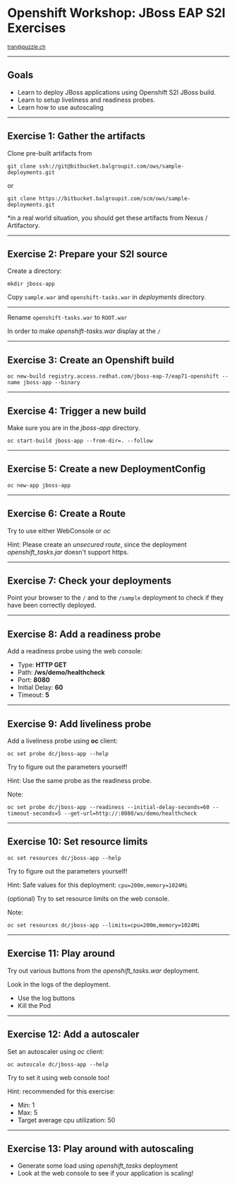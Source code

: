 # Openshift Workshop: JBoss EAP S2I Exercises

<small>tran@puzzle.ch</small>

<!-- .slide: class="master01" -->

---

## Goals

* Learn to deploy JBoss applications using Openshift S2I JBoss build.
* Learn to setup liveliness and readiness probes.
* Learn how to use autoscaling

---

## Exercise 1: Gather the artifacts

Clone pre-built artifacts from 

`git clone ssh://git@bitbucket.balgroupit.com/ows/sample-deployments.git`

or

`git clone https://bitbucket.balgroupit.com/scm/ows/sample-deployments.git`

*in a real world situation, you should get these artifacts from Nexus / Artifactory.

---

## Exercise 2: Prepare your S2I source

Create a directory:

`mkdir jboss-app`

Copy `sample.war` and `openshift-tasks.war` in *deployments* directory.

----

Rename `openshift-tasks.war` to `ROOT.war`

In order to make *openshift-tasks.war* display at the `/`

---

## Exercise 3: Create an Openshift build

`oc new-build registry.access.redhat.com/jboss-eap-7/eap71-openshift --name jboss-app --binary`

---

## Exercise 4: Trigger a new build

Make sure you are in the *jboss-app* directory.

`oc start-build jboss-app --from-dir=. --follow`

---

## Exercise 5: Create a new DeploymentConfig

`oc new-app jboss-app`

---

## Exercise 6: Create a Route

Try to use either WebConsole or *oc*

Hint: Please create an *unsecured route*, since the deployment *openshift_tasks.jar* doesn't support https.

---

## Exercise 7: Check your deployments

Point your browser to the `/` and to the `/sample` deployment to check if they have been correctly deployed.

---

## Exercise 8: Add a readiness probe

Add a readiness probe using the web console:

* Type: **HTTP GET**
* Path: **/ws/demo/healthcheck**
* Port: **8080**
* Initial Delay: **60**
* Timeout: **5**

---

## Exercise 9: Add liveliness probe

Add a liveliness probe using **oc** client:

`oc set probe dc/jboss-app --help`

Try to figure out the parameters yourself!

Hint: Use the same probe as the readiness probe.

Note: 

`oc set probe dc/jboss-app --readiness --initial-delay-seconds=60 --timeout-seconds=5 --get-url=http://:8080/ws/demo/healthcheck`

---

## Exercise 10: Set resource limits

`oc set resources dc/jboss-app --help`

Try to figure out the parameters yourself!

Hint: Safe values for this deployment: `cpu=200m,memory=1024Mi`

(optional) Try to set resource limits on the web console.

Note:

`oc set resources dc/jboss-app --limits=cpu=200m,memory=1024Mi`

---

## Exercise 11: Play around

Try out various buttons from the *openshift_tasks.war* deployment.

Look in the logs of the deployment.

* Use the log buttons
* Kill the Pod

---

## Exercise 12: Add a autoscaler

Set an autoscaler using *oc* client:

`oc autoscale dc/jboss-app --help`

Try to set it using web console too!

Hint: recommended for this exercise:
* Min: 1
* Max: 5
* Target average cpu utilization: 50

---

## Exercise 13: Play around with autoscaling

* Generate some load using *openshift_tasks* deployment
* Look at the web console to see if your application is scaling!
